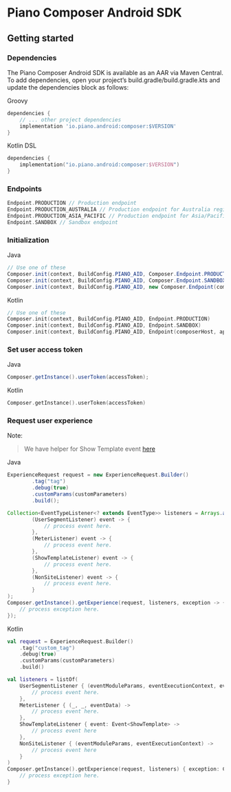# Piano Composer Android SDK

## Getting started

### Dependencies

The Piano Composer Android SDK is available as an AAR via Maven Central. To add dependencies, open your project’s build.gradle/build.gradle.kts and update the dependencies block as follows:

Groovy
```groovy
dependencies {
    // ... other project dependencies
    implementation 'io.piano.android:composer:$VERSION'
}
```

Kotlin DSL
```kotlin
dependencies {
    implementation("io.piano.android:composer:$VERSION")
}
```

### Endpoints
```kotlin
Endpoint.PRODUCTION // Production endpoint
Endpoint.PRODUCTION_AUSTRALIA // Production endpoint for Australia region
Endpoint.PRODUCTION_ASIA_PACIFIC // Production endpoint for Asia/Pacific region
Endpoint.SANDBOX // Sandbox endpoint
```

### Initialization

Java
```java
// Use one of these
Composer.init(context, BuildConfig.PIANO_AID, Composer.Endpoint.PRODUCTION);
Composer.init(context, BuildConfig.PIANO_AID, Composer.Endpoint.SANDBOX);
Composer.init(context, BuildConfig.PIANO_AID, new Composer.Endpoint(composerHost, apiHost));
```

Kotlin
```kotlin
// Use one of these
Composer.init(context, BuildConfig.PIANO_AID, Endpoint.PRODUCTION)
Composer.init(context, BuildConfig.PIANO_AID, Endpoint.SANDBOX)
Composer.init(context, BuildConfig.PIANO_AID, Endpoint(composerHost, apiHost))
```

### Set user access token

Java
```java
Composer.getInstance().userToken(accessToken);
```

Kotlin
```kotlin
Composer.getInstance().userToken(accessToken)
```

### Request user experience

Note:
> We have helper for Show Template event [here](../composer-show-template/README.md)

Java
```java
ExperienceRequest request = new ExperienceRequest.Builder()
        .tag("tag")
        .debug(true)
        .customParams(customParameters)
        .build();

Collection<EventTypeListener<? extends EventType>> listeners = Arrays.asList(
        (UserSegmentListener) event -> {
            // process event here.
        },
        (MeterListener) event -> {
            // process event here.
        },
        (ShowTemplateListener) event -> {
            // process event here.
        },
        (NonSiteListener) event -> {
            // process event here.
        }
);
Composer.getInstance().getExperience(request, listeners, exception -> {
    // process exception here.
});
```

Kotlin
```kotlin
val request = ExperienceRequest.Builder()
    .tag("custom_tag")
    .debug(true)
    .customParams(customParameters)
    .build()

val listeners = listOf(
    UserSegmentListener { (eventModuleParams, eventExecutionContext, eventData) ->
        // process event here.
    },
    MeterListener { (_, _, eventData) ->
        // process event here.
    },
    ShowTemplateListener { event: Event<ShowTemplate> ->
        // process event here
    },
    NonSiteListener { (eventModuleParams, eventExecutionContext) ->
        // process event here
    }
)
Composer.getInstance().getExperience(request, listeners) { exception: ComposerException ->
    // process exception here.
}
```

